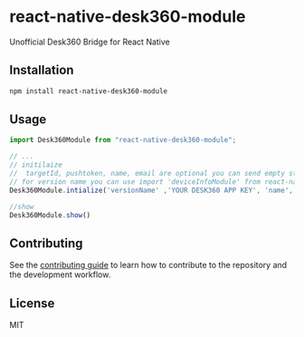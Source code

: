 # react-native-desk360-module

Unofficial Desk360 Bridge for React Native

## Installation

```sh
npm install react-native-desk360-module
```

## Usage

```js
import Desk360Module from "react-native-desk360-module";

// ...
// initilaize
//  targetId, pushtoken, name, email are optional you can send empty strings
// for version name you can use import 'deviceInfoModule' from react-native-device-info and use it const versionName = deviceInfoModule.getVersion();
Desk360Module.intialize('versionName' ,'YOUR DESK360 APP KEY', 'name', 'email', 'targetId', 'pushtoken', 'deviceId')

//show
Desk360Module.show()
```

## Contributing

See the [contributing guide](CONTRIBUTING.md) to learn how to contribute to the repository and the development workflow.

## License

MIT
